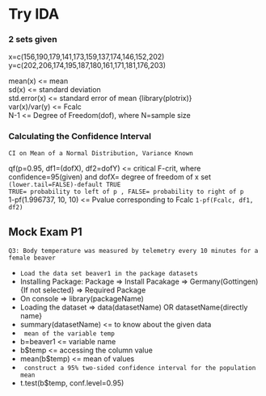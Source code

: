 # Try IDA

### 2 sets given
x=c(156,190,179,141,173,159,137,174,146,152,202)  
y=c(202,206,174,195,187,180,161,171,181,176,203)  

mean(x) <= mean  
sd(x) <= standard deviation  
std.error(x) <= standard error of mean  {library(plotrix)}  
var(x)/var(y) <= Fcalc  
N-1 <= Degree of Freedom(dof), where N=sample size  


### Calculating the Confidence Interval
``` CI on Mean of a Normal Distribution, Variance Known ```




qf(p=0.95, df1=(dofX), df2=dofY) <= critical F-crit, where confidence=95(given) and dofX= degree of freedom of x set  ```(lower.tail=FALSE)-default TRUE```    
```TRUE= probability to left of p , FALSE= probability to right of p```  
1-pf(1.996737, 10, 10) <= Pvalue corresponding to Fcalc ```1-pf(Fcalc, df1, df2)```  

## Mock Exam P1   
```Q3: Body temperature was measured by telemetry every 10 minutes for a female beaver ``` 
- ``` Load the data set beaver1 in the package datasets ```
- Installing Package: Package => Install Pacakage => Germany(Gottingen){If not selected} => Required Package  
- On console => library(packageName)  
- Loading the dataset => data(datasetName)  OR datasetName{directly name}
- summary(datasetName)  <= to know about the given data  
- ``` mean of the variable temp```    
- b=beaver1 <= variable name   
- b$temp <= accessing the column value  
- mean(b$temp) <= mean of values  
- ```  construct a 95% two-sided confidence interval for the population mean ```  
- t.test(b$temp, conf.level=0.95)
